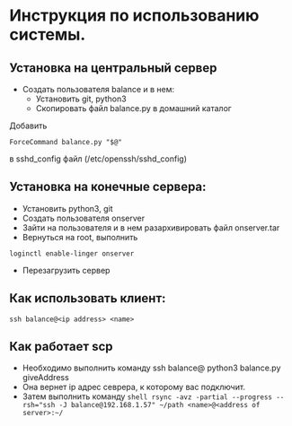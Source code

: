 # Инструкция по использованию системы.

## Установка на центральный сервер

- Создать пользователя balance и в нем:
  - Установить git, python3
  - Скопировать файл balance.py в домашний каталог

Добавить 
```shell
ForceCommand balance.py "$@"
```
в sshd_config файл (/etc/openssh/sshd_config)

## Установка на конечные сервера:

- Установить python3, git
- Создать пользователя onserver
- Зайти на пользователя и в нем разархивировать файл onserver.tar
- Вернуться на root, выполнить

```shell
loginctl enable-linger onserver
```

- Перезагрузить сервер 


## Как использовать клиент:

```shell
ssh balance@<ip address> <name>
```

## Как работает scp

* Необходимо выполнить команду ssh balance@<ip address> python3 balance.py giveAddress
* Она вернет ip адрес севрера, к которому вас подключит.
* Затем выполнить команду ```shell rsync -avz -partial --progress --rsh="ssh -J balance@192.168.1.57" ~/path <name>@<address of server>:~/```
